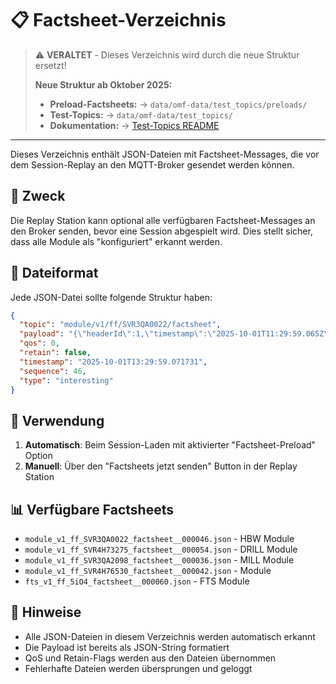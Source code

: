 # 📋 Factsheet-Verzeichnis

> ⚠️ **VERALTET** - Dieses Verzeichnis wird durch die neue Struktur ersetzt!
> 
> **Neue Struktur ab Oktober 2025:**
> - **Preload-Factsheets:** → `data/omf-data/test_topics/preloads/`
> - **Test-Topics:** → `data/omf-data/test_topics/`
> - **Dokumentation:** → [Test-Topics README](../../test_topics/README.md)

---

Dieses Verzeichnis enthält JSON-Dateien mit Factsheet-Messages, die vor dem Session-Replay an den MQTT-Broker gesendet werden können.

## 🎯 Zweck

Die Replay Station kann optional alle verfügbaren Factsheet-Messages an den Broker senden, bevor eine Session abgespielt wird. Dies stellt sicher, dass alle Module als "konfiguriert" erkannt werden.

## 📁 Dateiformat

Jede JSON-Datei sollte folgende Struktur haben:

```json
{
  "topic": "module/v1/ff/SVR3QA0022/factsheet",
  "payload": "{\"headerId\":1,\"timestamp\":\"2025-10-01T11:29:59.065Z\",\"version\":\"1.3.0\",\"manufacturer\":\"Fischertechnik\",\"serialNumber\":\"SVR3QA0022\",\"typeSpecification\":{\"seriesName\":\"MOD-FF22+HBW+24V\",\"moduleClass\":\"HBW\"},...}",
  "qos": 0,
  "retain": false,
  "timestamp": "2025-10-01T13:29:59.071731",
  "sequence": 46,
  "type": "interesting"
}
```

## 🔧 Verwendung

1. **Automatisch**: Beim Session-Laden mit aktivierter "Factsheet-Preload" Option
2. **Manuell**: Über den "Factsheets jetzt senden" Button in der Replay Station

## 📊 Verfügbare Factsheets

- `module_v1_ff_SVR3QA0022_factsheet__000046.json` - HBW Module
- `module_v1_ff_SVR4H73275_factsheet__000054.json` - DRILL Module  
- `module_v1_ff_SVR3QA2098_factsheet__000036.json` - MILL Module
- `module_v1_ff_SVR4H76530_factsheet__000042.json` - Module
- `fts_v1_ff_5iO4_factsheet__000060.json` - FTS Module

## 🚀 Hinweise

- Alle JSON-Dateien in diesem Verzeichnis werden automatisch erkannt
- Die Payload ist bereits als JSON-String formatiert
- QoS und Retain-Flags werden aus den Dateien übernommen
- Fehlerhafte Dateien werden übersprungen und geloggt
